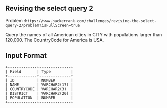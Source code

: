 ## Revising the select query 2
Problem :```https://www.hackerrank.com/challenges/revising-the-select-query-2/problem?isFullScreen=true```

Query the names of all American cities in CITY with populations larger than 120,000. The CountryCode for America is USA.

## Input Format
```
+-------------+--------------+
| Field       | Type         |
+-------------+--------------+
| ID          | NUMBER       |
| NAME        | VARCHAR2(17) |
| COUNTRYCODE | VARCHAR2(3)  |
| DISTRICT    | VARCHAR2(20) |
| POPULATION  | NUMBER       |
+-------------+--------------+
```
